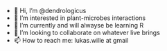 - 👋 Hi, I’m @dendrologicus
- 👀 I’m interested in plant-microbes interactions
- 🌱 I’m currently and will alwayse be learning R
- 💞️ I’m looking to collaborate on whatever live brings
- 📫 How to reach me: lukas.wille at gmail

<!---
dendrologicus/dendrologicus is a ✨ special ✨ repository because its `README.md` (this file) appears on your GitHub profile.
You can click the Preview link to take a look at your changes.
--->
